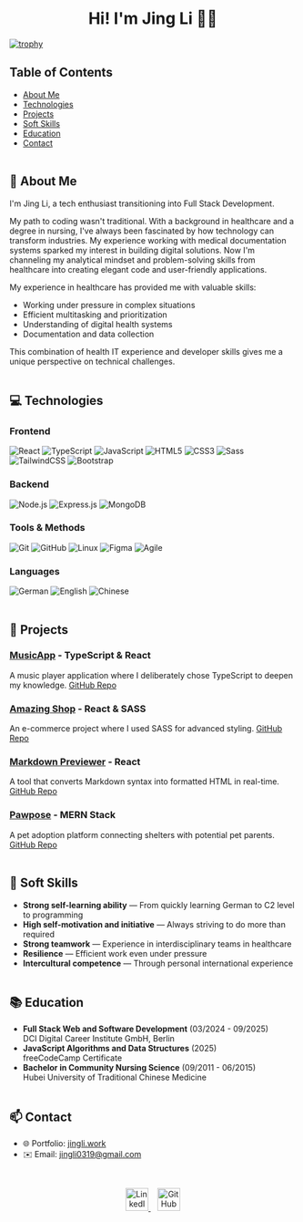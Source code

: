 <h1 align="center">Hi! I'm Jing Li 👩‍💻</h1>

[![trophy](https://github-profile-trophy.vercel.app/?username=jili0&theme=onedark&rank=-C&title=-Issues,-Reviews)](https://github.com/jili0/github-profile-trophy)

## Table of Contents
- [About Me](#-about-me)
- [Technologies](#-technologies)
- [Projects](#-projects)
- [Soft Skills](#-soft-skills)
- [Education](#-education)
- [Contact](#-contact)
<br><br>

## 👋 About Me

I'm Jing Li, a tech enthusiast transitioning into Full Stack Development.

My path to coding wasn't traditional. With a background in healthcare and a degree in nursing, I've always been fascinated by how technology can transform industries. My experience working with medical documentation systems sparked my interest in building digital solutions. Now I'm channeling my analytical mindset and problem-solving skills from healthcare into creating elegant code and user-friendly applications.

My experience in healthcare has provided me with valuable skills:
- Working under pressure in complex situations
- Efficient multitasking and prioritization
- Understanding of digital health systems
- Documentation and data collection

This combination of health IT experience and developer skills gives me a unique perspective on technical challenges.
<br><br>

## 💻 Technologies

### Frontend
![React](https://img.shields.io/badge/-React-61DAFB?style=flat&logo=react&logoColor=black)
![TypeScript](https://img.shields.io/badge/-TypeScript-3178C6?style=flat&logo=typescript&logoColor=white)
![JavaScript](https://img.shields.io/badge/-JavaScript-F7DF1E?style=flat&logo=javascript&logoColor=black)
![HTML5](https://img.shields.io/badge/-HTML5-E34F26?style=flat&logo=html5&logoColor=white)
![CSS3](https://img.shields.io/badge/-CSS3-1572B6?style=flat&logo=css3&logoColor=white)
![Sass](https://img.shields.io/badge/-Sass-CC6699?style=flat&logo=sass&logoColor=white)
![TailwindCSS](https://img.shields.io/badge/-TailwindCSS-06B6D4?style=flat&logo=tailwindcss&logoColor=white)
![Bootstrap](https://img.shields.io/badge/-Bootstrap-7952B3?style=flat&logo=bootstrap&logoColor=white)

### Backend
![Node.js](https://img.shields.io/badge/-Node.js-339933?style=flat&logo=nodedotjs&logoColor=white)
![Express.js](https://img.shields.io/badge/-Express.js-000000?style=flat&logo=express&logoColor=white)
![MongoDB](https://img.shields.io/badge/-MongoDB-47A248?style=flat&logo=mongodb&logoColor=white)

### Tools & Methods
![Git](https://img.shields.io/badge/-Git-F05032?style=flat&logo=git&logoColor=white)
![GitHub](https://img.shields.io/badge/-GitHub-181717?style=flat&logo=github&logoColor=white)
![Linux](https://img.shields.io/badge/-Linux-FCC624?style=flat&logo=linux&logoColor=black)
![Figma](https://img.shields.io/badge/-Figma-F24E1E?style=flat&logo=figma&logoColor=white)
![Agile](https://img.shields.io/badge/-Agile-009FDA?style=flat&logo=agile&logoColor=white)

### Languages
![German](https://img.shields.io/badge/-German_C2-black?style=flat)
![English](https://img.shields.io/badge/-English_C1-black?style=flat)
![Chinese](https://img.shields.io/badge/-Chinese_Native-black?style=flat)
<br><br>

## 🚀 Projects

### [MusicApp](https://jingli.work/music-app/) - TypeScript & React
A music player application where I deliberately chose TypeScript to deepen my knowledge. [GitHub Repo](https://github.com/jili0/music-app)

### [Amazing Shop](https://amazing-shop.onrender.com/) - React & SASS
An e-commerce project where I used SASS for advanced styling. [GitHub Repo](https://github.com/jili0/amazing-shop)

### [Markdown Previewer](https://markdown-previewer-a9ax.onrender.com/) - React
A tool that converts Markdown syntax into formatted HTML in real-time. [GitHub Repo](https://github.com/jili0/markdown-previewer)

### [Pawpose](https://pawpose.onrender.com/) - MERN Stack
A pet adoption platform connecting shelters with potential pet parents. [GitHub Repo](https://github.com/jili0/pawpose)
<br><br>

## 🌟 Soft Skills

- **Strong self-learning ability** — From quickly learning German to C2 level to programming
- **High self-motivation and initiative** — Always striving to do more than required
- **Strong teamwork** — Experience in interdisciplinary teams in healthcare
- **Resilience** — Efficient work even under pressure
- **Intercultural competence** — Through personal international experience
<br><br>

## 📚 Education

- **Full Stack Web and Software Development** (03/2024 - 09/2025)  
  DCI Digital Career Institute GmbH, Berlin
- **JavaScript Algorithms and Data Structures** (2025)  
  freeCodeCamp Certificate
- **Bachelor in Community Nursing Science** (09/2011 - 06/2015)  
  Hubei University of Traditional Chinese Medicine
<br><br>

## 📫 Contact

- 🌐 Portfolio: [jingli.work](https://jingli.work)
- ✉️ Email: [jingli0319@gmail.com](mailto:jingli0319@gmail.com)
<br>

<p align="center">
  <a href="https://linkedin.com/in/jili0" target="_blank">
    <img src="https://raw.githubusercontent.com/rahuldkjain/github-profile-readme-generator/master/src/images/icons/Social/linked-in-alt.svg" alt="LinkedIn" width="40" height="40"/>
  </a>
  &nbsp;&nbsp;
  <a href="https://github.com/jili0" target="_blank">
    <img src="https://raw.githubusercontent.com/rahuldkjain/github-profile-readme-generator/master/src/images/icons/Social/github.svg" alt="GitHub" width="40" height="40"/>
  </a>
</p>
